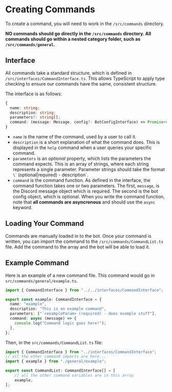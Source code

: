 # Creating Commands

To create a command, you will need to work in the `/src/commands` directory.

**NO commands should go directly in the `/src/commands` directory. All commands should go within a nested category folder, such as `/src/commands/general`.**

## Interface

All commands take a standard structure, which is defined in `/src/interfaces/CommandInterface.ts`. This allows TypeScript to apply type checking to ensure our commands have the same, consistent structure.

The interface is as follows:

```ts
{
  name: string;
  description: string;
  parameters?: string[];
  command: (message: Message, config?: BotConfigInterface) => Promise<void>;
}
```

- `name` is the name of the command, used by a user to call it.
- `description` is a short explanation of what the command does. This is displayed in the `help` command when a user queries your specific command.
- `parameters` is an *optional* property, which lists the parameters the command expects. This is an array of strings, where each string represents a single parameter. Parameter strings should take the format `\`<parameter name>\` (optional|required) - description`.
- `command` is the command function. As defined in the interface, the command function takes one or two parameters. The first, `message`, is the Discord message object which is required. The second is the bot config object, which is optional. When you write the command function, note that **all commands are asyncronous** and should use the `async` keyword.

## Loading Your Command

Commands are manually loaded in to the bot. Once your command is written, you can import the command to the `/src/commands/CommandList.ts` file. Add the command to the array and the bot will be able to load it.

## Example Command

Here is an example of a new command file. This command would go in `src/commands/general/example.ts`.

```ts
import { CommandInterface } from "../../interfaces/CommandInterface";

export const example: CommandInterface = {
  name: "example",
  description: "This is an example command",
  parameters: ["`<exampleParam> (required) - does example stuff"],
  command: async (message) => {
    console.log("Command logic goes here!");
  },
};
```

Then, in the `src/commands/CommandList.ts` file:

```ts
import { CommandInterface } from "../interfaces/CommandInterface";
// all the other command imports are here...
import { example } from "./general/example";

export const CommandList: CommandInterface[] = [
    // all the other command variables are in this array
    example,
];
```
